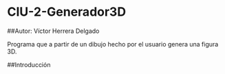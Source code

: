# CIU-2-Generador3D
##Autor: Víctor Herrera Delgado  

Programa que a partir de un dibujo hecho por el usuario genera una figura 3D.

##Introducción 
